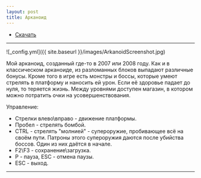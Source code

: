 ```yaml
---
layout: post
title: Арканоид
---
```


- [Скачать](https://drive.google.com/open?id=0B0wvbicW8OQIelVLYVlCemJ5MFU)

___

![_config.yml]({{ site.baseurl }}/images/ArkanoidScreenshot.jpg)

Мой арканоид, созданный где-то в 2007 или 2008 году.
Как и в классическом арканоиде, из разломанных блоков выпадают различные бонусы.
Кроме того в игре есть монстры и боссы, которые умеют стрелять в платформу и наносить ей урон.
Если её здоровье падает до нуля, то теряется жизнь.
Между уровнями доступен магазин, в котором можно потратить очки на усовершенствования.

Управление:

- Стрелки влево\вправо - движение платформы.
- Пробел - стрелять бомбой.
- CTRL - стрелять "молнией" - супероружие, пробивающее всё на своём пути. Патроны этого супероружия даются после убийства боссов. Один из них даётся в начале.
- F2\F3 - сохранение\загрузка.
- P - пауза, ESC - отмена паузы.
- ESC - выход.

___


